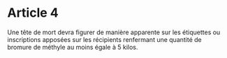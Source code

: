 # Article 4

Une tête de mort devra figurer de manière apparente sur les étiquettes ou inscriptions apposées sur les récipients renfermant une quantité de bromure de méthyle au moins égale à 5 kilos.
